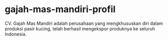 # gajah-mas-mandiri-profil
CV. Gajah Mas Mandiri adalah perusahaan yang ​mengkhususkan diri dalam produksi pasir kucing, telah ​berhasil mengekspor produknya ke seluruh Indonesia.
